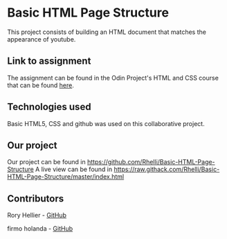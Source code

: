 # Basic HTML Page Structure

This project consists of building an HTML document that matches the appearance of youtube.

## Link to assignment

The assignment can be found in the Odin Project's HTML and CSS course that can be found [here](https://www.theodinproject.com/courses/html5-and-css3/lessons/embedding-images-and-video.).

## Technologies used

Basic HTML5, CSS and github was used on this collaborative project.

## Our project

Our project can be found in https://github.com/Rhelli/Basic-HTML-Page-Structure
A live view can be found in https://raw.githack.com/Rhelli/Basic-HTML-Page-Structure/master/index.html

## Contributors

Rory Hellier - [GitHub](https://github.com/Rhelli)

firmo holanda - [GitHub](https://github.com/firmoholanda)
